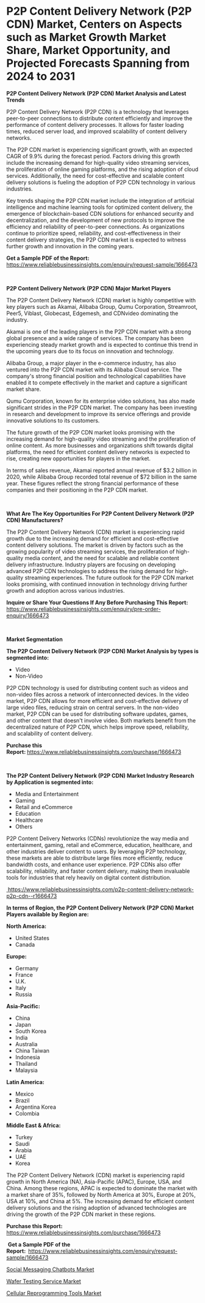 <p><h1>P2P Content Delivery Network (P2P CDN) Market, Centers on Aspects such as Market Growth Market Share, Market Opportunity, and Projected Forecasts Spanning from 2024 to 2031</h1></p><p><strong>P2P Content Delivery Network (P2P CDN) Market Analysis and Latest Trends</strong></p>
<p><p>P2P Content Delivery Network (P2P CDN) is a technology that leverages peer-to-peer connections to distribute content efficiently and improve the performance of content delivery processes. It allows for faster loading times, reduced server load, and improved scalability of content delivery networks.</p><p>The P2P CDN market is experiencing significant growth, with an expected CAGR of 9.9% during the forecast period. Factors driving this growth include the increasing demand for high-quality video streaming services, the proliferation of online gaming platforms, and the rising adoption of cloud services. Additionally, the need for cost-effective and scalable content delivery solutions is fueling the adoption of P2P CDN technology in various industries.</p><p>Key trends shaping the P2P CDN market include the integration of artificial intelligence and machine learning tools for optimized content delivery, the emergence of blockchain-based CDN solutions for enhanced security and decentralization, and the development of new protocols to improve the efficiency and reliability of peer-to-peer connections. As organizations continue to prioritize speed, reliability, and cost-effectiveness in their content delivery strategies, the P2P CDN market is expected to witness further growth and innovation in the coming years.</p></p>
<p><strong>Get a Sample PDF of the Report:&nbsp;</strong> <a href="https://www.reliablebusinessinsights.com/enquiry/request-sample/1666473">https://www.reliablebusinessinsights.com/enquiry/request-sample/1666473</a></p>
<p>&nbsp;</p>
<p><strong>P2P Content Delivery Network (P2P CDN) Major Market Players</strong></p>
<p><p>The P2P Content Delivery Network (CDN) market is highly competitive with key players such as Akamai, Alibaba Group, Qumu Corporation, Streamroot, Peer5, Viblast, Globecast, Edgemesh, and CDNvideo dominating the industry. </p><p>Akamai is one of the leading players in the P2P CDN market with a strong global presence and a wide range of services. The company has been experiencing steady market growth and is expected to continue this trend in the upcoming years due to its focus on innovation and technology. </p><p>Alibaba Group, a major player in the e-commerce industry, has also ventured into the P2P CDN market with its Alibaba Cloud service. The company's strong financial position and technological capabilities have enabled it to compete effectively in the market and capture a significant market share.</p><p>Qumu Corporation, known for its enterprise video solutions, has also made significant strides in the P2P CDN market. The company has been investing in research and development to improve its service offerings and provide innovative solutions to its customers.</p><p>The future growth of the P2P CDN market looks promising with the increasing demand for high-quality video streaming and the proliferation of online content. As more businesses and organizations shift towards digital platforms, the need for efficient content delivery networks is expected to rise, creating new opportunities for players in the market.</p><p>In terms of sales revenue, Akamai reported annual revenue of $3.2 billion in 2020, while Alibaba Group recorded total revenue of $72 billion in the same year. These figures reflect the strong financial performance of these companies and their positioning in the P2P CDN market.</p></p>
<p>&nbsp;</p>
<p><strong>What Are The Key Opportunities For P2P Content Delivery Network (P2P CDN) Manufacturers?</strong></p>
<p><p>The P2P Content Delivery Network (CDN) market is experiencing rapid growth due to the increasing demand for efficient and cost-effective content delivery solutions. The market is driven by factors such as the growing popularity of video streaming services, the proliferation of high-quality media content, and the need for scalable and reliable content delivery infrastructure. Industry players are focusing on developing advanced P2P CDN technologies to address the rising demand for high-quality streaming experiences. The future outlook for the P2P CDN market looks promising, with continued innovation in technology driving further growth and adoption across various industries.</p></p>
<p><strong>Inquire or Share Your Questions If Any Before Purchasing This Report:</strong> <a href="https://www.reliablebusinessinsights.com/enquiry/pre-order-enquiry/1666473">https://www.reliablebusinessinsights.com/enquiry/pre-order-enquiry/1666473</a></p>
<p>&nbsp;</p>
<p><strong>Market Segmentation</strong></p>
<p><strong>The P2P Content Delivery Network (P2P CDN) Market Analysis by types is segmented into:</strong></p>
<p><ul><li>Video</li><li>Non-Video</li></ul></p>
<p><p>P2P CDN technology is used for distributing content such as videos and non-video files across a network of interconnected devices. In the video market, P2P CDN allows for more efficient and cost-effective delivery of large video files, reducing strain on central servers. In the non-video market, P2P CDN can be used for distributing software updates, games, and other content that doesn't involve video. Both markets benefit from the decentralized nature of P2P CDN, which helps improve speed, reliability, and scalability of content delivery.</p></p>
<p><strong>Purchase this Report:&nbsp;</strong><a href="https://www.reliablebusinessinsights.com/purchase/1666473">https://www.reliablebusinessinsights.com/purchase/1666473</a></p>
<p>&nbsp;</p>
<p><strong>The P2P Content Delivery Network (P2P CDN) Market Industry Research by Application is segmented into:</strong></p>
<p><ul><li>Media and Entertainment</li><li>Gaming</li><li>Retail and eCommerce</li><li>Education</li><li>Healthcare</li><li>Others</li></ul></p>
<p><p>P2P Content Delivery Networks (CDNs) revolutionize the way media and entertainment, gaming, retail and eCommerce, education, healthcare, and other industries deliver content to users. By leveraging P2P technology, these markets are able to distribute large files more efficiently, reduce bandwidth costs, and enhance user experience. P2P CDNs also offer scalability, reliability, and faster content delivery, making them invaluable tools for industries that rely heavily on digital content distribution.</p></p>
<p><a href="https://www.reliablebusinessinsights.com/p2p-content-delivery-network-p2p-cdn--r1666473">&nbsp;https://www.reliablebusinessinsights.com/p2p-content-delivery-network-p2p-cdn--r1666473</a></p>
<p><strong>In terms of Region, the P2P Content Delivery Network (P2P CDN) Market Players available by Region are:</strong></p>
<p>
    <p> <strong> North America: </strong>
        <ul>
            <li>United States</li>
            <li>Canada</li>
        </ul>
        </p> 
    <p> <strong> Europe: </strong>
        <ul>
            <li>Germany</li>
            <li>France</li>
            <li>U.K.</li>
            <li>Italy</li>
            <li>Russia</li>
        </ul>
        </p> 
    <p> <strong> Asia-Pacific: </strong>
        <ul>
            <li>China</li>
            <li>Japan</li>
            <li>South Korea</li>
            <li>India</li>
            <li>Australia</li>
            <li>China Taiwan</li>
            <li>Indonesia</li>
            <li>Thailand</li>
            <li>Malaysia</li>
        </ul>
        </p> 
    <p> <strong> Latin America: </strong>
        <ul>
            <li>Mexico</li>
            <li>Brazil</li>
            <li>Argentina Korea</li>
            <li>Colombia</li>
        </ul>
        </p> 
    <p> <strong> Middle East & Africa: </strong>
        <ul>
            <li>Turkey</li>
            <li>Saudi</li>
            <li>Arabia</li>
            <li>UAE</li>
            <li>Korea</li>
        </ul>
    </p>
    </p>
<p><p>The P2P Content Delivery Network (CDN) market is experiencing rapid growth in North America (NA), Asia-Pacific (APAC), Europe, USA, and China. Among these regions, APAC is expected to dominate the market with a market share of 35%, followed by North America at 30%, Europe at 20%, USA at 10%, and China at 5%. The increasing demand for efficient content delivery solutions and the rising adoption of advanced technologies are driving the growth of the P2P CDN market in these regions.</p></p>
<p><strong>Purchase this Report: </strong><a href="https://www.reliablebusinessinsights.com/purchase/1666473">https://www.reliablebusinessinsights.com/purchase/1666473</a></p>
<p>&nbsp;<strong>Get a Sample PDF of the Report:&nbsp;&nbsp;</strong><a href="https://www.reliablebusinessinsights.com/enquiry/request-sample/1666473">https://www.reliablebusinessinsights.com/enquiry/request-sample/1666473</a></p>
<p><strong></strong></p>
<p><p><a href="https://github.com/caominhtri712020/Market-Research-Report-List-1/blob/main/social-messaging-chatbots-market.md">Social Messaging Chatbots Market</a></p><p><a href="https://github.com/RichRobinson5/Market-Research-Report-List-6/blob/main/wafer-testing-service-market.md">Wafer Testing Service Market</a></p><p><a href="https://github.com/lamhaoka57/Market-Research-Report-List-1/blob/main/cellular-reprogramming-tools-market.md">Cellular Reprogramming Tools Market</a></p></p>